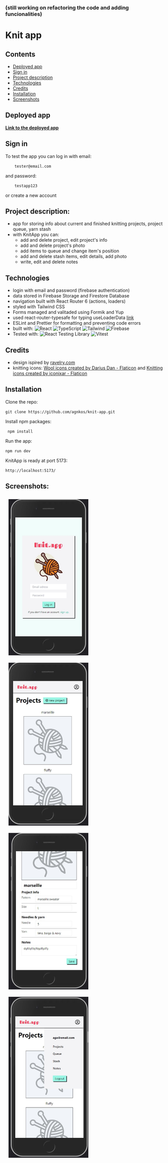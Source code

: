 ### (still working on refactoring the code and adding funcionalities)

# Knit app

## Contents

- [Deployed app](#deployed-app)
- [Sign in](#sign-in)
- [Project description](#project-description)
- [Technologies](#technologies)
- [Credits](#credits)
- [Installation](#installation)
- [Screenshots](#screenshots)

## Deployed app

<b> [Link to the deployed app](https://knit-app.netlify.app/) </b> <br>

## Sign in

To test the app you can log in with email:

        tester@email.com

and password:

        testapp123

or create a new account

## Project description:

- app for storing info about current and finished knitting projects, project queue, yarn stash
- with KnitApp you can:
  - add and delete project, edit project's info
  - add and delete project's photo
  - add items to queue and change item's position
  - add and delete stash items, edit details, add photo
  - write, edit and delete notes

## Technologies

- login with email and password (firebase authentication)
- data stored in Firebase Storage and Firestore Database
- navigation built with React Router 6 (actions, loaders)
- styled with Tailwind CSS
- Forms managed and valitaded using Formik and Yup
- used react-router-typesafe for typing useLoaderData [link](https://github.com/fredericoo/react-router-typesafe)
- ESLint and Prettier for formatting and preventing code errors
- built with:
  ![React](https://img.shields.io/badge/react-%2320232a.svg?style=for-the-badge&logo=react&logoColor=%2361DAFB)
  ![TypeScript](https://img.shields.io/badge/TypeScript-007ACC?style=for-the-badge&logo=typescript&logoColor=white)
  ![Tailwind](https://img.shields.io/badge/Tailwind_CSS-38B2AC?style=for-the-badge&logo=tailwind-css&logoColor=white)
  ![Firebase](https://img.shields.io/badge/firebase-ffca28?style=for-the-badge&logo=firebase&logoColor=black)
- Tested with:
  ![React Testing Library](https://img.shields.io/badge/Testing%20Library-E33332.svg?style=for-the-badge&logo=Testing-Library&logoColor=white)
  ![Vitest](https://img.shields.io/badge/Vitest-6E9F18.svg?style=for-the-badge&logo=Vitest&logoColor=white)

## Credits

- design ispired by [ravelry.com](https://www.ravelry.com/)
- knitting icons: <a href="https://www.flaticon.com/free-icons/wool" title="wool icons">Wool icons created by Darius Dan - Flaticon</a> and <a href="https://www.flaticon.com/free-icons/knitting" title="knitting icons">Knitting icons created by iconixar - Flaticon</a>

## Installation

Clone the repo:

    git clone https://github.com/agnkos/knit-app.git

Install npm packages:

     npm install

Run the app:

    npm run dev

KnitApp is ready at port 5173:

    http://localhost:5173/

## Screenshots:

<img src='./public/Screenshot1.jpg' alt="app screenshot" title="app screenshot" style='width: 250px; margin: 10px;'> 
<img src='./public/Screenshot2.jpg' alt="app screenshot" title="app screenshot" style='width: 250px; margin: 10px;'> 
<img src='./public/Screenshot3.jpg' alt="app screenshot" title="app screenshot" style='width: 250px; margin: 10px;'> 
<img src='./public/Screenshot4.jpg' alt="app screenshot" title="app screenshot" style='width: 250px; margin: 10px;'>
